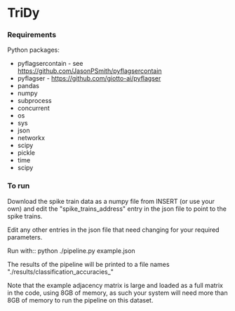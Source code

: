 # TriDy

### Requirements
Python packages:
- pyflagsercontain - see https://github.com/JasonPSmith/pyflagsercontain
- pyflagser - https://github.com/giotto-ai/pyflagser
- pandas
- numpy
- subprocess
- concurrent
- os
- sys
- json
- networkx
- scipy
- pickle
- time
- scipy

### To run
Download the spike train data as a numpy file from INSERT (or use your own) and edit the "spike_trains_address" entry in the json file to point to the spike trains.

Edit any other entries in the json file that need changing for your required parameters.

Run with::
    python ./pipeline.py example.json

The results of the pipeline will be printed to a file names "./results/classification_accuracies_"

Note that the example adjacency matrix is large and loaded as a full matrix in the code, using 8GB of memory, as such your system will need more than 8GB of memory to run the pipeline on this dataset.
